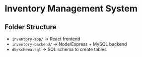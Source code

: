 # Inventory Management System

## Folder Structure
- `inventory-app/` → React frontend  
- `inventory-backend/` → Node/Express + MySQL backend  
- `db/schema.sql` → SQL schema to create tables
